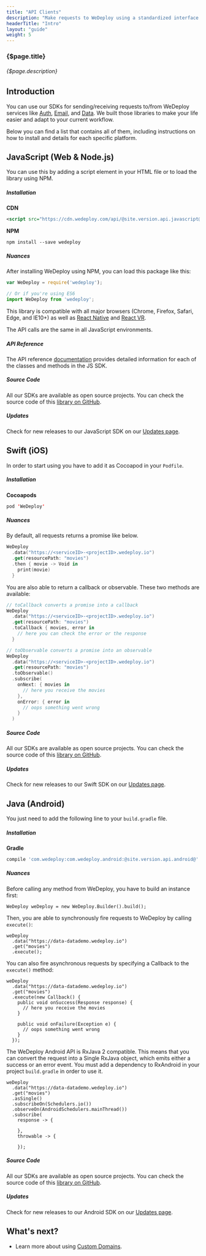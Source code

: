 ```yaml
---
title: "API Clients"
description: "Make requests to WeDeploy using a standardized interface."
headerTitle: "Intro"
layout: "guide"
weight: 5
---
```


### {$page.title}

###### {$page.description}

<article id="1">

## Introduction

You can use our SDKs for sending/receiving requests to/from WeDeploy services like [Auth](/docs/auth/getting-started/), [Email](/docs/email/getting-started/), and [Data](/docs/data/getting-started/). We built those libraries to make your life easier and adapt to your current workflow.

Below you can find a list that contains all of them, including instructions on how to install and details for each specific platform.

</article>

<article id="2">

## JavaScript (Web & Node.js)

You can use this by adding a script element in your HTML file or to load the library using NPM.

##### Installation

**CDN**

```xml
<script src="https://cdn.wedeploy.com/api/@site.version.api.javascript@/wedeploy.js"></script>
```

**NPM**

```
npm install --save wedeploy
```

##### Nuances

After installing WeDeploy using NPM, you can load this package like this:

```javascript
var WeDeploy = require('wedeploy');

// Or if you're using ES6
import WeDeploy from 'wedeploy';
```

This library is compatible with all major browsers (Chrome, Firefox, Safari, Edge, and IE10+) as well as [React Native](https://facebook.github.io/react-native/) and [React VR](https://facebook.github.io/react-vr/).

The API calls are the same in all JavaScript environments.

##### API Reference

The API reference [documentation](/apidocs/javascript/index.html) provides detailed information for each of the classes and methods in the JS SDK.

##### Source Code

All our SDKs are available as open source projects. You can check the source code of this [library on GitHub](https://github.com/wedeploy/wedeploy-sdk-js).

##### Updates

Check for new releases to our JavaScript SDK on our [Updates page](/updates/apis/javascript/).

</article>

<article id="3">

## Swift (iOS)

In order to start using you have to add it as Cocoapod in your `Podfile`.

##### Installation

**Cocoapods**

```swift
pod 'WeDeploy'
```

##### Nuances

By default, all requests returns a promise like below.

```swift
WeDeploy
  .data("https://<serviceID>-<projectID>.wedeploy.io")
  .get(resourcePath: "movies")
  .then { movie -> Void in
    print(movie)
  }
```

You are also able to return a callback or observable. These two methods are available:

```swift
// toCallback converts a promise into a callback
WeDeploy
  .data("https://<serviceID>-<projectID>.wedeploy.io")
  .get(resourcePath: "movies")
  .toCallback { movies, error in
    // here you can check the error or the response
  }

// toObservable converts a promise into an observable
WeDeploy
  .data("https://<serviceID>-<projectID>.wedeploy.io")
  .get(resourcePath: "movies")
  .toObservable()
  .subscribe(
    onNext: { movies in
      // here you receive the movies
    },
    onError: { error in
      // oops something went wrong
    }
  )
```

##### Source Code

All our SDKs are available as open source projects. You can check the source code of this [library on GitHub](https://github.com/wedeploy/wedeploy-sdk-swift).

##### Updates

Check for new releases to our Swift SDK on our [Updates page](/updates/apis/swift/).

</article>

<article id="4">

## Java (Android)

You just need to add the following line to your `build.gradle` file.

##### Installation

**Gradle**

```groovy
compile 'com.wedeploy:com.wedeploy.android:@site.version.api.android@'
```

##### Nuances

Before calling any method from WeDeploy, you have to build an instance first:

```text/x-java
WeDeploy weDeploy = new WeDeploy.Builder().build();
```

Then, you are able to synchronously fire requests to WeDeploy by calling `execute()`:

```text/x-java
weDeploy
  .data("https://data-datademo.wedeploy.io")
  .get("movies")
  .execute();
```

You can also fire asynchronous requests by specifying a Callback to the `execute()` method:

```text/x-java
weDeploy
  .data("https://data-datademo.wedeploy.io")
  .get("movies")
  .execute(new Callback() {
    public void onSuccess(Response response) {
      // here you receive the movies
    }

    public void onFailure(Exception e) {
      // oops something went wrong
    }
  });
```

The WeDeploy Android API is RxJava 2 compatible. This means that you can convert the request into a Single RxJava object, which emits either a success or an error event. You must add a dependency to RxAndroid in your project `build.gradle` in order to use it.

```text/x-java
weDeploy
  .data("https://data-datademo.wedeploy.io")
  .get("movies")
  .asSingle()
  .subscribeOn(Schedulers.io())
  .observeOn(AndroidSchedulers.mainThread())
  .subscribe(
    response -> {

    },
    throwable -> {

    });
```

##### Source Code

All our SDKs are available as open source projects. You can check the source code of this [library on GitHub](https://github.com/wedeploy/wedeploy-sdk-android).

##### Updates

Check for new releases to our Android SDK on our [Updates page](/updates/apis/android/).

</article>

## What's next?

* Learn more about using [Custom Domains](/docs/intro/custom-domains/).
